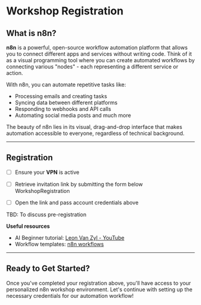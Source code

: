 # Workshop Registration

## What is n8n?

**n8n** is a powerful, open-source workflow automation platform that allows you to connect different apps and services without writing code. Think of it as a visual programming tool where you can create automated workflows by connecting various "nodes" - each representing a different service or action.

With n8n, you can automate repetitive tasks like:
- Processing emails and creating tasks
- Syncing data between different platforms
- Responding to webhooks and API calls
- Automating social media posts and much more

The beauty of n8n lies in its visual, drag-and-drop interface that makes automation accessible to everyone, regardless of technical background.

[](https://codahosted.io/docs/3PFXo2bENf/blobs/bl-HkRJd4tvOT/7ae0d632a6aa583cde6bcdd02b5f23ae4d8fc1191d697cccf345a9db1575520ba0625fbf80963c00951caff586d240b2ea66e1cb32caf0a6f80cf31e5118aea9a34ba0dc0e088730df211c42b6e5f260f4ef23de99f3dd29227468be56ef4c3b1553d48f)

---
## Registration 
- [ ] Ensure your **VPN** is active
- [ ] Retrieve invitation link by submitting the form below
<component>WorkshopRegistration</component>

- [ ] Open the link and pass account credentials above

TBD: To discuss pre-registration


**Useful resources**

- AI Beginner tutorial: [Leon Van Zyl - YouTube](https://www.youtube.com/watch?v=CfD17vBCPEU)
- Workflow templates: [n8n workflows](https://n8n.io/workflows/)
---

## Ready to Get Started?

Once you've completed your registration above, you'll have access to your personalized n8n workshop environment. Let's continue with setting up the necessary credentials for our automation workflow! 